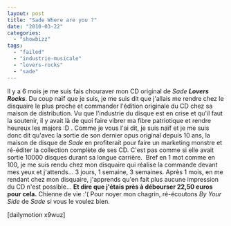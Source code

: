 ```yaml
---
layout: post
title: "Sade Where are you ?"
date: "2010-03-22"
categories: 
  - "showbizz"
tags: 
  - "failed"
  - "industrie-musicale"
  - "lovers-rocks"
  - "sade"
---
```


Il y a 6 mois je me suis fais chouraver mon CD original de _Sade **Lovers Rocks**_. Du coup naïf que je suis, je me suis dit que j'allais me rendre chez le disquaire le plus proche et commander l'édition originale du CD chez sa maison de distribution. Vu que l'industrie du disque est en crise et qu'il faut la soutenir, il y avait là de quoi faire vibrer ma fibre patriotique et rendre heureux les majors :D . Comme je vous l'ai dit, je suis naïf et je me suis donc dit qu'avec la sortie de son dernier opus original depuis 10 ans, la maison de disque de _Sade_ en profiterait pour faire un marketing monstre et ré-éditer la collection complète de ses CD. C'est pas comme si elle avait sortie 10000 disques durant sa longue carrière.  Bref en 1 mot comme en 100, je me suis rendu chez mon disquaire qui réalise la commande devant mes yeux et j'attends... 3 jours, 1 semaine, 3 semaines. Après 1 mois, en me rendant chez mon disquaire, j'apprends qu'en fait plus aucune impression du CD n'est possible... **Et dire que j'étais près à débourser 22,50 euros pour cela.** Chienne de vie :'( Pour noyer mon chagrin, ré-écoutons _By Your Side_ de _Sade_ si vous le voulez bien.

\[dailymotion x9wuz\]
